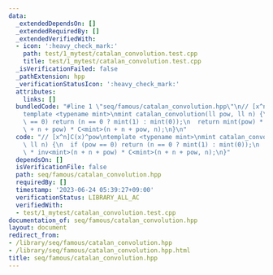 ```yaml
---
data:
  _extendedDependsOn: []
  _extendedRequiredBy: []
  _extendedVerifiedWith:
  - icon: ':heavy_check_mark:'
    path: test/1_mytest/catalan_convolution.test.cpp
    title: test/1_mytest/catalan_convolution.test.cpp
  _isVerificationFailed: false
  _pathExtension: hpp
  _verificationStatusIcon: ':heavy_check_mark:'
  attributes:
    links: []
  bundledCode: "#line 1 \"seq/famous/catalan_convolution.hpp\"\n// [x^n]C(x)^pow\n\
    template <typename mint>\nmint catalan_convolution(ll pow, ll n) {\n  if (pow\
    \ == 0) return (n == 0 ? mint(1) : mint(0));\n  return mint(pow) * inv<mint>(n\
    \ + n + pow) * C<mint>(n + n + pow, n);\n}\n"
  code: "// [x^n]C(x)^pow\ntemplate <typename mint>\nmint catalan_convolution(ll pow,\
    \ ll n) {\n  if (pow == 0) return (n == 0 ? mint(1) : mint(0));\n  return mint(pow)\
    \ * inv<mint>(n + n + pow) * C<mint>(n + n + pow, n);\n}"
  dependsOn: []
  isVerificationFile: false
  path: seq/famous/catalan_convolution.hpp
  requiredBy: []
  timestamp: '2023-06-24 05:39:27+09:00'
  verificationStatus: LIBRARY_ALL_AC
  verifiedWith:
  - test/1_mytest/catalan_convolution.test.cpp
documentation_of: seq/famous/catalan_convolution.hpp
layout: document
redirect_from:
- /library/seq/famous/catalan_convolution.hpp
- /library/seq/famous/catalan_convolution.hpp.html
title: seq/famous/catalan_convolution.hpp
---
```

